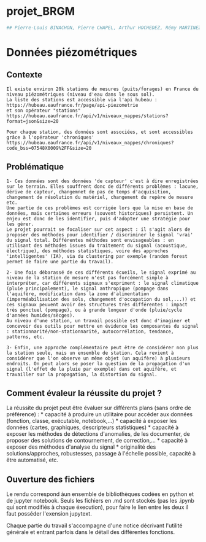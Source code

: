 # projet_BRGM

```python
## Pierre-Louis BINACHON, Pierre CHAPEL, Arthur HOCHEDEZ, Rémy MARTINEZ (Mines ParisTech)
```

# Données piézométriques
## Contexte
    Il existe environ 20k stations de mesures (puits/forages) en France du niveau piézométriques (niveau d'eau dans le sous sol).
    La liste des stations est accessible via l'api hubeau :
    https://hubeau.eaufrance.fr/page/api-piezometrie
    et son opérateur "stations"
    https://hubeau.eaufrance.fr/api/v1/niveaux_nappes/stations?format=json&size=20

    Pour chaque station, des données sont associées, et sont accessibles grâce à l'opérateur 'chroniques'
    https://hubeau.eaufrance.fr/api/v1/niveaux_nappes/chroniques?code_bss=07548X0009%2FF&size=20

## Problématique
    1- Ces données sont des données 'de capteur' c'est à dire enregistrées sur le terrain. Elles souffrent donc de différents problèmes : lacune, dérive de capteur, changemnet de pas de temps d'acquisition, changement de résolution du matériel, changement du repère de mesure etc.
    Une partie de ces problèmes est corrigée lors que la mise en base de données, mais certaines erreurs (souvent historiques) persistent. Un enjeu est donc de les identifier, puis d'adopter une stratégie pour les gérer.
    Le projet pourrait se focaliser sur cet aspect : il s'agit alors de proposer des méthodes pour identifier / discriminer le signal 'vrai' du signal total. Différentes méthodes sont envisageables : en utilisant des méthodes issues du traitement du signal (acoustique, électrique), des méthodes statistiques, voire des approches 'intelligentes' (IA), via du clustering par exemple (random forest permet de faire une partie du travail).
   
    2- Une fois débarassé de ces différents écueils, le signal exprimé au niveau de la station de mesure n'est pas forcément simple à interpréter, car différents signaux s'expriment : le signal climatique (pluie principalement), le signal anthropique (pompage dans l'aquifère, modification dans la zone d'alimentation (imperméabilisation des sols, changement d'occupation du sol,...)) et ces signaux peuvent avoir des structures très différentes : impact très ponctuel (pompage), ou à grande longeur d'onde (pluie/cycle d'années humides/sècges).
    Au niveau d'une station, un travail possible est donc d'imaginer et concevoir des outils pour mettre en évidence les composantes du signal : stationnarité/non-stationnarité, autocorrélation, tendance, patterns, etc.
   
    3- Enfin, une approche complémentaire peut être de considérer non plus la station seule, mais un ensemble de station. Cela revient à considérer que l'on observe un même objet (un aquifère) à plusieurs endroits. On peut alors se poser la question de la propagation d'un signal (l'effet de la pluie par exemple) dans cet aquifère, et travailler sur la propagation, la distortion du signal.
   
 
## Comment évaleur la réussite du projet ?
La réussite du projet peut être évaluer sur différents plans (sans ordre de préférence) :
    * capacité à produire un utilitaire pour accéder aux données (fonction, classe, exécutable, notebook,...)
    * capacité à exposer les données (cartes, graphiques, descripteurs statistiques)
    * capacité à exposer les méthodes de détections d'anomalies, de les documenter, de proposer des solutions de contournement, de correction,...
    * capacité à exposer des méthodes d'analyse du signal
    * originalité des solutions/approches, robustesses, passage à l'échelle possible, capacité à être automatisé, etc.

## Ouverture des fichiers
Le rendu correspond àun ensemble de bibliothèques codées en python et de jupyter notebook. Seuls les fichiers en .md sont stockés (pas les .ipynb qui sont modifiés à chaque éxecution), pour faire le lien entre les deux il faut posséder l'exension jupytext.

Chaque partie du travail s'accompagne d'une notice décrivant l'utilité générale et entrant parfois dans le détail des différentes fonctions.
